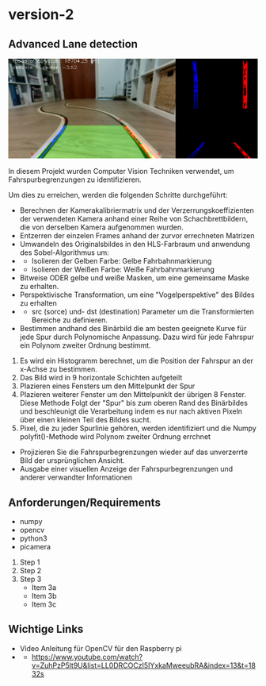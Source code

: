 # version-2
## Advanced Lane detection

![](Beispiel.png)


In diesem Projekt wurden Computer Vision Techniken verwendet, um Fahrspurbegrenzungen zu identifizieren.

Um dies zu erreichen, werden die folgenden Schritte durchgeführt:
- Berechnen der Kamerakalibriermatrix und der Verzerrungskoeffizienten der verwendeten Kamera anhand einer Reihe von Schachbrettbildern, die von derselben Kamera aufgenommen wurden.
- Entzerren der einzelen Frames anhand der zurvor errechneten Matrizen
- Umwandeln des Originalsbildes in den HLS-Farbraum und anwendung des Sobel-Algorithmus um:
- - Isolieren der Gelben Farbe: Gelbe Fahrbahnmarkierung
- - Isolieren der Weißen Farbe: Weiße Fahrbahnmarkierung
- Bitweise ODER gelbe und weiße Masken, um eine gemeinsame Maske zu erhalten.
- Perspektivische Transformation, um eine "Vogelperspektive" des Bildes zu erhalten
- - src (sorce) und- dst (destination) Parameter um die Transformierten Bereiche zu definieren.
- Bestimmen andhand des Binärbild die am besten geeignete Kurve für jede Spur durch Polynomische Anpassung. Dazu wird für jede Fahrspur ein Polynom zweiter Ordnung bestimmt.
1.  Es wird ein Histogramm berechnet, um die Position der Fahrspur an der x-Achse zu bestimmen.
2.  Das Bild wird in 9 horizontale Schichten aufgeteilt
3.  Plazieren eines Fensters um den Mittelpunkt der Spur
4.  Plazieren weiterer Fenster um den Mittelpunklt der übrigen 8 Fenster. Diese Methode Folgt der "Spur" bis zum oberen Rand des Binärbildes und beschleunigt die Verarbeitung indem es nur nach aktiven Pixeln über einen kleinen Teil des Bildes sucht.
5.  Pixel, die zu jeder Spurlinie gehören, werden identifiziert und die Numpy polyfit()-Methode wird Polynom zweiter Ordnung errchnet
- Projizieren Sie die Fahrspurbegrenzungen wieder auf das unverzerrte Bild der ursprünglichen Ansicht. 
- Ausgabe einer visuellen Anzeige der Fahrspurbegrenzungen und anderer verwandter Informationen 

## Anforderungen/Requirements 
- numpy
- opencv
- python3 
- picamera

1.  Step 1
2.  Step 2
3.  Step 3
    *  Item 3a
	*  Item 3b
	*  Item 3c

## Wichtige Links

- Video Anleitung für OpenCV für den Raspberry pi
- - https://www.youtube.com/watch?v=ZuhPzP5lt9U&list=LL0DRCOCzI5IYxkaMweeubRA&index=13&t=1832s
